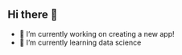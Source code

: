 ## Hi there 👋

- 🔭 I’m currently working on creating a new app!
- 🌱 I’m currently learning data science 
